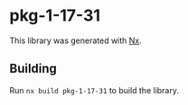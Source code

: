 # pkg-1-17-31

This library was generated with [Nx](https://nx.dev).

## Building

Run `nx build pkg-1-17-31` to build the library.
